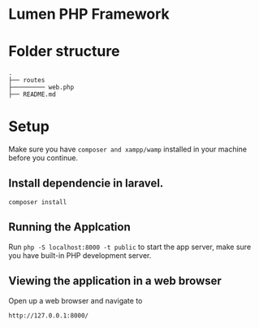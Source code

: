 # Lumen PHP Framework

# Folder structure
```
.
├── routes
├───────── web.php
├── README.md
```

# Setup
Make sure you have `composer and xampp/wamp` installed in your machine before you continue.

## Install dependencie in laravel. 
```
composer install
```

## Running the Applcation
Run `php -S localhost:8000 -t public` to start the app server, make sure you have built-in PHP development server.  


## Viewing the application in a web browser
Open up a web browser and navigate to
```
http://127.0.0.1:8000/
```